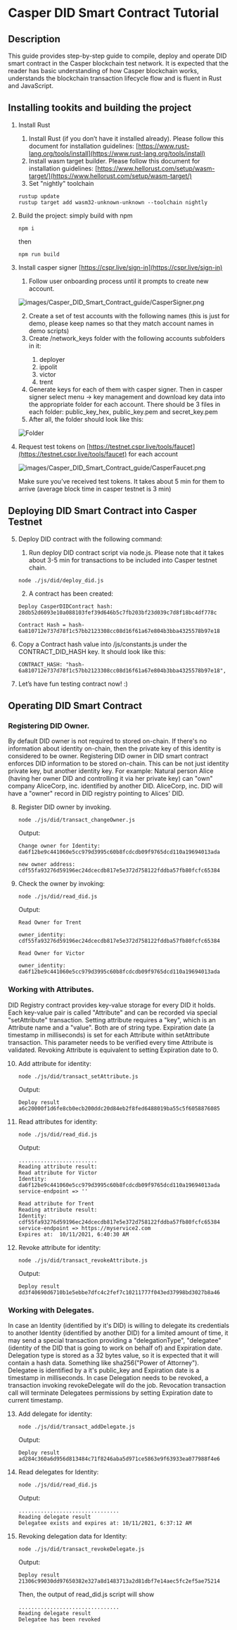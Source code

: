 # Casper DID Smart Contract Tutorial

## Description
This guide provides step-by-step guide to compile, deploy and operate DID smart contract in the Casper blockchain test network. It is expected that the reader has basic understanding of how Casper blockchain works, understands the blockchain transaction lifecycle flow and is fluent in Rust and JavaScript.

## Installing tookits and building the project

1. Install Rust
    1. Install Rust (if you don’t have it installed already). Please follow this document for installation guidelines: [https://www.rust-lang.org/tools/install](https://www.rust-lang.org/tools/install)
    2. Install wasm target builder. Please follow this document for installation guidelines: [https://www.hellorust.com/setup/wasm-target/](https://www.hellorust.com/setup/wasm-target/)
    3. Set "nightly" toolchain
    ```console
    rustup update
    rustup target add wasm32-unknown-unknown --toolchain nightly
    ```

2. Build the project: simply build with npm
    ```console
    npm i
    ```

    then

    ```console
    npm run build
    ```

3. Install casper signer [https://cspr.live/sign-in](https://cspr.live/sign-in)
    1. Follow user onboarding process until it prompts to create new account.

    ![images/Casper_DID_Smart_Contract_guide/CasperSigner.png](images/Casper_DID_Smart_Contract_guide/CasperSigner.png)

    2. Create a set of test accounts with the following names (this is just for demo, please keep names so that they match account names in demo scripts)
    3. Create <PROJECT>/network_keys folder with the following accounts subfolders in it:
        1. deployer
        2. ippolit
        3. victor
        4. trent
    4. Generate keys for each of them with casper signer. Then in casper signer select menu -> key management and download key data into the appropriate folder for each account. There should be 3 files in each folder: public_key_hex, public_key.pem and secret_key.pem
    5. After all, the folder should look like this:

    ![Folder](images/Casper_DID_Smart_Contract_guide/FolderStructure.png)

4. Request test tokens on [https://testnet.cspr.live/tools/faucet](https://testnet.cspr.live/tools/faucet) for each account

    ![images/Casper_DID_Smart_Contract_guide/CasperFaucet.png](images/Casper_DID_Smart_Contract_guide/CasperFaucet.png)

    Make sure you’ve received test tokens. It takes about 5 min for them to arrive (average block time in casper testnet is 3 min)

## Deploying DID Smart Contract into Casper Testnet

5. Deploy DID contract with the following command:

    1. Run deploy DID contract script via node.js. Please note that it takes about 3-5 min for transactions to be included into Casper testnet chain.
    ```console
    node ./js/did/deploy_did.js
    ```

    2. A contract has been created:
    ```console
    Deploy CasperDIDContract hash: 28db52d6093e10a088103fef39d646b5c7fb203bf23d039c7d8f18bc4df778c

    Contract Hash = hash-6a810712e737d78f1c57bb2123308cc08d16f61a67e804b3bba4325578b97e18
    ```

6. Copy a Contract hash value into <PROJECT>/js/constants.js under the CONTRACT_DID_HASH key. It should look like this:
    ```console
    CONTRACT_HASH: "hash-6a810712e737d78f1c57bb2123308cc08d16f61a67e804b3bba4325578b97e18",
    ```
7. Let’s have fun testing contract now! :)

## Operating DID Smart Contract

### Registering DID Owner.
By default DID owner is not required to stored on-chain. If there's no information about identity on-chain, then the private key of this identity is considered to be owner. Registering DID owner in DID smart contract enforces DID information to be stored on-chain. This can be not just identity private key, but another identity key. For example: Natural person Alice (having her owner DID and controlling it via her private key) can "own" company AliceCorp, inc. identified by another DID. AliceCorp, inc. DID will have a "owner" record in DID registry pointing to Alices' DID.

8. Register DID owner by invoking.
    ```console
    node ./js/did/transact_changeOwner.js
    ```

    Output:
    ```console
    Change owner for Identity: da6f12be9c441060e5cc979d3995c60b8fcdcdb09f9765dcd110a19694013ada

    new owner address: cdf55fa93276d59196ec24dcecdb817e5e372d758122fddba57fb80fcfc65384
    ```
9. Check the owner by invoking:
    ```console
    node ./js/did/read_did.js
    ```

    Output:
    ```console
    Read Owner for Trent

    owner_identity: cdf55fa93276d59196ec24dcecdb817e5e372d758122fddba57fb80fcfc65384

    Read Owner for Victor

    owner_identity: da6f12be9c441060e5cc979d3995c60b8fcdcdb09f9765dcd110a19694013ada
    ```

### Working with Attributes.
DID Registry contract provides key-value storage for every DID it holds. Each key-value pair is called "Attribute" and can be recorded via special "setAttribute" transaction. Setting attribute requires a "key", which is an Attribute name and a "value". Both are of string type. Expiration date (a timestamp in milliseconds) is set for each Attribute within setAttribute transaction. This parameter needs to be verified every time Attribute is validated. Revoking Attribute is equivalent to setting Expiration date to 0.  

10. Add attribute for identity:
    ```console
    node ./js/did/transact_setAttribute.js
    ```

    Output:
    ```console
    Deploy result
    a6c20000f1d6fe8cb0ecb200ddc20d84eb2f8fed6488019ba55c5f6058876085
    ```

11. Read attributes for identity:
    ```console
    node ./js/did/read_did.js
    ```

    Output:
    ```console
    .........................
    Reading attribute result:
    Read attribute for Victor
    Identity:  da6f12be9c441060e5cc979d3995c60b8fcdcdb09f9765dcd110a19694013ada
    service-endpoint => ''

    Read attribute for Trent
    Reading attribute result:
    Identity:  cdf55fa93276d59196ec24dcecdb817e5e372d758122fddba57fb80fcfc65384
    service-endpoint => https://myservice2.com
    Expires at:  10/11/2021, 6:40:30 AM
    ```
12. Revoke attribute for identity:
    ```console
    node ./js/did/transact_revokeAttribute.js
    ```

    Output:
    ```console
    Deploy result
    dd3f40690d6710b1e5ebbe7dfc4c2fef7c10211777f043ed37998bd3027b8a46
    ```

### Working with Delegates.
In case an Identity (identified by it's DID) is willing to delegate its credentials to another Identity (identified by another DID) for a limited amount of time, it may send a special transaction providing a "delegationType", "delegatee" (identity of the DID that is going to work on behalf of) and Expiration date. Delegation type is stored as a 32 bytes value, so it is expected that it will contain a hash data. Something like sha256("Power of Attorney"). Delegatee is identified by a it's public_key and Expiration date is a timestamp in milliseconds. In case Delegation needs to be revoked, a transaction invoking revokeDelegate will do the job. Revocation transaction call will terminate Delegatees permissions by setting Expiration date to current timestamp.

13. Add delegate for identity:
    ```console
    node ./js/did/transact_addDelegate.js
    ```

    Output:
    ```console
    Deploy result
    ad284c360a6d956d813484c71f8246aba5d971ce5863e9f63933ea077988f4e6
    ```
14. Read delegates for Identity:
    ```console
    node ./js/did/read_did.js
    ```

    Output:
    ```console
    ................................
    Reading delegate result
    Delegatee exists and expires at: 10/11/2021, 6:37:12 AM
    ```

15. Revoking delegation data for Identity:
    ```console
    node ./js/did/transact_revokeDelegate.js
    ```

    Output:
    ```console
    Deploy result
    21306c99030dd97650382e327a8d1483713a2d81dbf7e14aec5fc2ef5ae75214
    ```

    Then, the output of read_did.js script will show
    ```console
    ................................
    Reading delegate result
    Delegatee has been revoked
    ```
